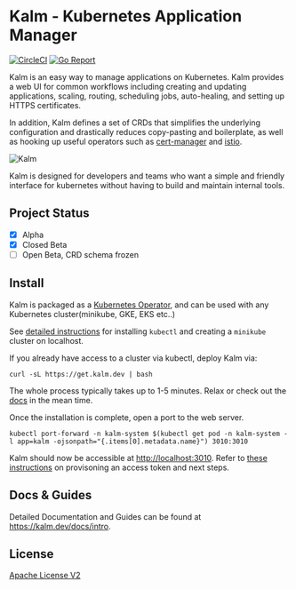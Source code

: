 # Kalm - Kubernetes Application Manager

[![CircleCI](https://circleci.com/gh/kalmhq/kalm.svg?style=svg)](https://circleci.com/gh/kalmhq/kalm) [![Go Report](https://goreportcard.com/badge/github.com/kalmhq/kalm)](https://goreportcard.com/badge/github.com/kalmhq/kalm)

Kalm is an easy way to manage applications on Kubernetes. Kalm provides a web UI for common workflows including creating and updating applications, scaling, routing, scheduling jobs, auto-healing, and setting up HTTPS certificates.

In addition, Kalm defines a set of CRDs that simplifies the underlying configuration and drastically reduces copy-pasting and boilerplate, as well as hooking up useful operators such as [cert-manager](https://cert-manager.io/docs/) and [istio](https://istio.io/).

![Kalm](https://kalm.dev/docs/assets/kalm.png)

Kalm is designed for developers and teams who want a simple and friendly interface for kubernetes without having to build and maintain internal tools.

## Project Status

- [X] Alpha
- [X] Closed Beta
- [ ] Open Beta, CRD schema frozen

## Install

Kalm is packaged as a [Kubernetes Operator](https://kubernetes.io/docs/concepts/extend-kubernetes/operator/), and can be used with any Kubernetes cluster(minikube, GKE, EKS etc..)

See [detailed instructions](https://kalm.dev/docs/install#step-1-prerequisites) for installing `kubectl` and creating a `minikube` cluster on localhost.

If you already have access to a cluster via kubectl, deploy Kalm via:

```shell
curl -sL https://get.kalm.dev | bash
```

The whole process typically takes up to 1-5 minutes. Relax or check out the <a href="https://kalm.dev/docs/intro." target="_blank">docs</a> in the mean time.

Once the installation is complete, open a port to the web server.

```
kubectl port-forward -n kalm-system $(kubectl get pod -n kalm-system -l app=kalm -ojsonpath="{.items[0].metadata.name}") 3010:3010
```

Kalm should now be accessible at [http://localhost:3010](http://localhost:3010). Refer to [these instructions](https://kalm.dev/docs/install#step-4-admin-service-account) on provisoning an access token and next steps.

## Docs & Guides

Detailed Documentation and Guides can be found at https://kalm.dev/docs/intro.

## License

[Apache License V2](LICENSE.txt)
